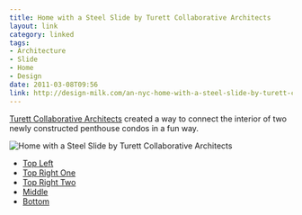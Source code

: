```yaml
---
title: Home with a Steel Slide by Turett Collaborative Architects
layout: link
category: linked
tags:
- Architecture
- Slide
- Home
- Design
date: 2011-03-08T09:56
link: http://design-milk.com/an-nyc-home-with-a-steel-slide-by-turett-collaborative-architects/
---
```


[Turett Collaborative Architects](http://www.turettarch.com/) created a way to connect the interior of two newly constructed penthouse condos in a fun way.

<div class="inline illustration">
	<img src="http://cdn.mylesbraithwaite.com/media/uploads/posts/2011-03-08-home-with-a-steel-slide-by-turett-collaborative-architects/home-with-a-steel-slide-by-turett-collaborative-architects.jpg" alt="Home with a Steel Slide by Turett Collaborative Architects">
</div>

* [Top Left](http://cdn.mylesbraithwaite.com/media/uploads/posts/2011-03-08-home-with-a-steel-slide-by-turett-collaborative-architects/home-with-a-steel-slide-by-turett-collaborative-architects-2.jpeg "Home with a Steel Slide by Turett Collaborative Architects")
* [Top Right One](http://cdn.mylesbraithwaite.com/media/uploads/posts/2011-03-08-home-with-a-steel-slide-by-turett-collaborative-architects/home-with-a-steel-slide-by-turett-collaborative-architects-3.jpeg "Home with a Steel Slide by Turett Collaborative Architects")
* [Top Right Two](http://cdn.mylesbraithwaite.com/media/uploads/posts/2011-03-08-home-with-a-steel-slide-by-turett-collaborative-architects/home-with-a-steel-slide-by-turett-collaborative-architects-1.jpeg "Home with a Steel Slide by Turett Collaborative Architects")
* [Middle](http://cdn.mylesbraithwaite.com/media/uploads/posts/2011-03-08-home-with-a-steel-slide-by-turett-collaborative-architects/home-with-a-steel-slide-by-turett-collaborative-architects-5.jpeg "Home with a Steel Slide by Turett Collaborative Architects")
* [Bottom](http://cdn.mylesbraithwaite.com/media/uploads/posts/2011-03-08-home-with-a-steel-slide-by-turett-collaborative-architects/home-with-a-steel-slide-by-turett-collaborative-architects-4.jpeg "Home with a Steel Slide by Turett Collaborative Architects")